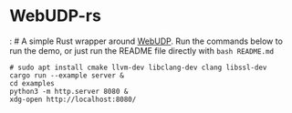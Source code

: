 # WebUDP-rs

: # A simple Rust wrapper around [WebUDP](https://github.com/seemk/WebUDP). Run the commands below to run the demo, or just run the README file directly with `bash README.md`

````
# sudo apt install cmake llvm-dev libclang-dev clang libssl-dev
cargo run --example server &
cd examples
python3 -m http.server 8080 &
xdg-open http://localhost:8080/
````
